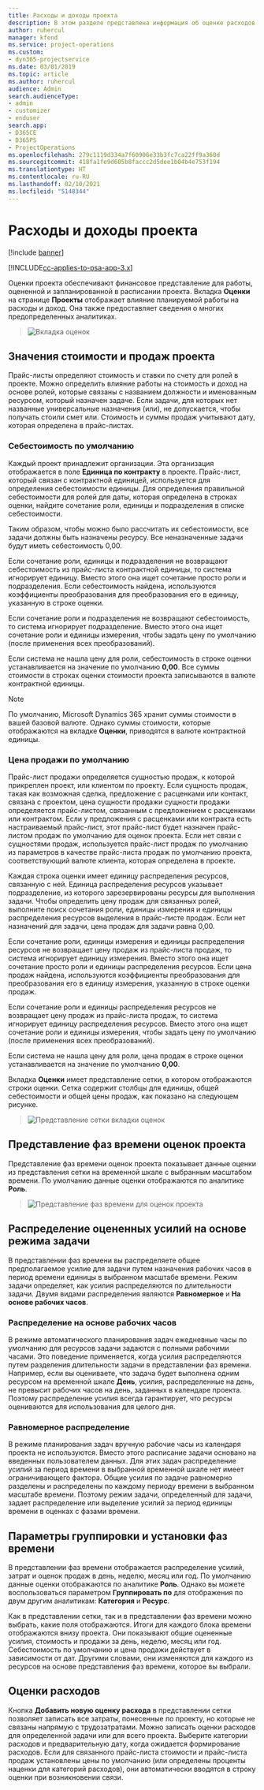 ```yaml
---
title: Расходы и доходы проекта
description: В этом разделе представлена информация об оценке расходов и дохода по проекту.
author: ruhercul
manager: kfend
ms.service: project-operations
ms.custom:
- dyn365-projectservice
ms.date: 03/01/2019
ms.topic: article
ms.author: ruhercul
audience: Admin
search.audienceType:
- admin
- customizer
- enduser
search.app:
- D365CE
- D365PS
- ProjectOperations
ms.openlocfilehash: 279c1119d334a7f60906e33b3fc7ca22ff9a360d
ms.sourcegitcommit: 418fa1fe9d605b8faccc2d5dee1b04b4e753f194
ms.translationtype: HT
ms.contentlocale: ru-RU
ms.lasthandoff: 02/10/2021
ms.locfileid: "5148344"
---
```

# <a name="project-costs-and-revenue"></a>Расходы и доходы проекта

[!include [banner](../includes/psa-now-project-operations.md)]

[!INCLUDE[cc-applies-to-psa-app-3.x](../includes/cc-applies-to-psa-app-3x.md)]

Оценки проекта обеспечивают финансовое представление для работы, оцененной и запланированной в расписании проекта. Вкладка **Оценки** на странице **Проекты** отображает влияние планируемой работы на расходы и доход. Она также предоставляет сведения о многих предопределенных аналитиках. 

> ![Вкладка оценок](media/project-5.png)

## <a name="cost-and-sales-values-of-the-project"></a>Значения стоимости и продаж проекта

Прайс-листы определяют стоимость и ставки по счету для ролей в проекте. Можно определить влияние работы на стоимость и доход на основе ролей, которые связаны с названием должности и именованным ресурсом, который назначен задаче. Если задачи, для которых нет названные универсальные назначения (или), не допускается, чтобы получать стоили смет или. Стоимость и суммы продаж учитывают дату, которая определена в прайс-листах.

### <a name="default-cost-price"></a>Себестоимость по умолчанию  

Каждый проект принадлежит организации. Эта организация отображается в поле **Единица по контракту** в проекте. Прайс-лист, который связан с контрактной единицей, используется для определения себестоимости единицы. Для определения правильной себестоимости для ролей для даты, которая определена в строках оценки, найдите сочетание роли, единицы и подразделения в списке себестоимости. 

Таким образом, чтобы можно было рассчитать их себестоимости, все задачи должны быть назначены ресурсу. Все неназначенные задачи будут иметь себестоимость 0,00.

Если сочетание роли, единицы и подразделения не возвращают себестоимость из прайс-листа контрактной единицы, то система игнорирует единицу. Вместо этого она ищет сочетание просто роли и подразделения. Если себестоимость найдена, используются коэффициенты преобразования для преобразования его в единицу, указанную в строке оценки.

Если сочетание роли и подразделения не возвращают себестоимость, то система игнорирует подразделение. Вместо этого она ищет сочетание роли и единицы измерения, чтобы задать цену по умолчанию (после применения всех преобразований).

Если система не нашла цену для роли, себестоимость в строке оценки устанавливается на значение по умолчанию **0,00**. Все суммы стоимости в строках оценки стоимости проекта записываются в валюте контрактной единицы.

> [!NOTE]
> По умолчанию, Microsoft Dynamics 365 хранит суммы стоимости в вашей базовой валюте. Однако суммы стоимости, которые отображаются на вкладке **Оценки**, приводятся в валюте контрактной единицы.  

### <a name="default-sales-price"></a>Цена продажи по умолчанию 

Прайс-лист продажи определяется сущностью продаж, к которой прикреплен проект, или клиентом по проекту. Если сущность продаж, такая как возможная сделка, предложение с расценками или контакт, связана с проектом, цена сущности продажи сущности продажи определяется прайс-листом, связанным с предложением с расценками или контрактом. Если у предложения с расценками или контракта есть настраиваемый прайс-лист, этот прайс-лист будет назначен прайс-листом продаж по умолчанию для оценок проекта. Если нет связи с сущностями продаж, используется прайс-лист продаж по умолчанию из параметров в качестве прайс-листа продаж по умолчанию проекта, соответствующий валюте клиента, которая определена в проекте.

Каждая строка оценки имеет единицу распределения ресурсов, связанную с ней. Единица распределения ресурсов указывает подразделение, из которого зарезервированы ресурсы для выполнения задачи. Чтобы определить цену продаж для связанных ролей, выполните поиск сочетания роли, единицы измерения и единицы распределения ресурсов выделения в прайс-листе продаж. Если нет назначений для задачи, цена продаж для задачи равна 0,00.

Если сочетание роли, единицы измерения и единицы распределения ресурсов не возвращает цену продаж из прайс-листа продаж, то система игнорирует единицу измерения. Вместо этого она ищет сочетание просто роли и единицы распределения ресурсов. Если цена продаж найдена, используются коэффициенты преобразования для преобразования его в единицу измерения, указанную в строке оценки продаж. 

Если сочетание роли и единицы распределения ресурсов не возвращает цену продаж из прайс-листа продаж, то система игнорирует единицу распределения ресурсов. Вместо этого она ищет сочетание роли и единицы измерения, чтобы задать цену по умолчанию (после применения всех преобразований).

Если система не нашла цену для роли, цена продаж в строке оценки устанавливается на значение по умолчанию **0,00**.

Вкладка **Оценки** имеет представление сетки, в котором отображаются строки оценки. Сетка содержит столбцы для единицы, общей себестоимости и общей цены продаж, как показано на следующем рисунке. 

> ![Представление сетки вкладки оценок](media/project-6.png)

## <a name="time-phased-view-of-project-estimates"></a>Представление фаз времени оценок проекта

Представление фаз времени оценок проекта показывает данные оценки из представления сетки на временной шкале с выбранным масштабом времени. По умолчанию данные оценки отображаются по аналитике **Роль**.

> ![Представление фаз времени для оценок проекта](media/project-7.png)

## <a name="allocating-estimated-effort-based-on-the-task-mode"></a>Распределение оцененных усилий на основе режима задачи

В представлении фаз времени вы распределяете общее предполагаемое усилие для задачи путем назначения рабочих часов в период времени единицы в выбранном масштабе времени. Режим задачи определяет, как усилия распределяются по длительности задачи. Двумя видами распределения являются **Равномерное** и **На основе рабочих часов**.

### <a name="work-hours-based-allocation"></a>Распределение на основе рабочих часов
 
В режиме автоматического планирования задач ежедневные часы по умолчанию для ресурсов задачи задаются с полными рабочими часами. Это поведение применяется, когда усилия распределяются путем разделения длительности задачи в представлении фаз времени. Например, если вы оцениваете, что задача будет выполнена одним ресурсом на временной шкале **День**, усилия, распределенные на день, не превысит рабочих часов на день, заданных в календаре проекта. Поэтому распределение усилия всегда гарантирует, что ресурсы оцениваются для использования для целого дня.

### <a name="even-allocation"></a>Равномерное распределение

В режиме планирования задач вручную рабочие часы из календаря проекта не используются. Вместо этого расписание задачи основано на введенных пользователем данных. Для этих задач распределение усилий за период времени в выбранной временной шкале нет имеет ограничивающего фактора. Общие усилия по задаче равномерно разделены и распределены по каждому периоду времени в выбранном масштабе времени. Поэтому режим задачи, определенный для задачи, задает распределение или выделение усилий за период единицы времени в оценках с фазами времени.

## <a name="grouping-and-time-phasing-options"></a>Параметры группировки и установки фаз времени

В представлении фаз времени отображается распределение усилий, затрат и оценок продаж в день, неделю, месяц или год. По умолчанию данные оценки отображаются по аналитике **Роль**. Однако вы можете воспользоваться параметром **Группировать по** для отображения по двум другим аналитикам: **Категория** и **Ресурс**.

Как в представлении сетки, так и в представлении фаз времени можно выбрать, какие поля отображаются. Итоги для каждого блока времени отображаются внизу проекта. Они показывают общие оцененные усилия, стоимость и продажи за день, неделю, месяц или год. Себестоимость по умолчанию и цена продажи действует в зависимости от дат. Другими словами, они изменяются для каждого из ресурсов на основе представления фаз времени, которое вы выбрали.

## <a name="expense-estimates"></a>Оценки расходов

Кнопка **Добавить новую оценку расхода** в представлении сетки позволяет записать все затраты, понесенные по проекту, но которые не связаны напрямую с трудозатратами. Можно записать оценки расходов для определенной задачи или для всего проекта. Выберите категории расходов и предварительную дату, когда ожидается формирование расходов. Если для связанного прайс-листа стоимости и прайс-листа продаж установлены цены по умолчанию (или определены проценты наценки для категорий расходов), они автоматически вводятся в строку оценки при возникновении связи.
